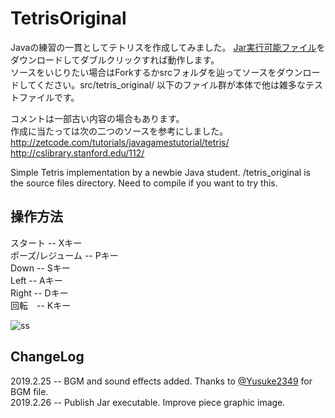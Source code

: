 # TetrisOriginal
Javaの練習の一貫としてテトリスを作成してみました。
[Jar実行可能ファイル](https://github.com/Pastafetch/TetrisOriginal/blob/master/Tetris.jar)をダウンロードしてダブルクリックすれば動作します。  
ソースをいじりたい場合はForkするかsrcフォルダを辿ってソースをダウンロードしてください。src/tetris_original/ 以下のファイル群が本体で他は雑多なテストファイルです。  

コメントは一部古い内容の場合もあります。  
作成に当たっては次の二つのソースを参考にしました。  
http://zetcode.com/tutorials/javagamestutorial/tetris/  
http://cslibrary.stanford.edu/112/  

Simple Tetris implementation by a newbie Java student. /tetris_original is the source files directory. Need to compile if you want to try this.

## 操作方法 
スタート -- Xキー  
ポーズ/レジューム -- Pキー  
Down -- Sキー  
Left -- Aキー  
Right -- Dキー  
回転　-- Kキー  

![ss](https://user-images.githubusercontent.com/10685736/53441466-428c6980-3a4a-11e9-85a9-45aff583daa2.png)

## ChangeLog
2019.2.25 -- BGM and sound effects added.  Thanks to [@Yusuke2349](https://github.com/Yusuke2349) for BGM file.  
2019.2.26 -- Publish Jar executable. Improve piece graphic image.
